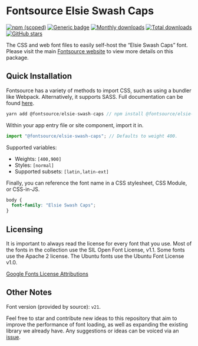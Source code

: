 # Fontsource Elsie Swash Caps

[![npm (scoped)](https://img.shields.io/npm/v/@fontsource/elsie-swash-caps?color=brightgreen)](https://www.npmjs.com/package/@fontsource/elsie-swash-caps) [![Generic badge](https://img.shields.io/badge/fontsource-passing-brightgreen)](https://github.com/fontsource/fontsource) [![Monthly downloads](https://badgen.net/npm/dm/@fontsource/elsie-swash-caps)](https://github.com/fontsource/fontsource) [![Total downloads](https://badgen.net/npm/dt/@fontsource/elsie-swash-caps)](https://github.com/fontsource/fontsource) [![GitHub stars](https://img.shields.io/github/stars/fontsource/fontsource.svg?style=social&label=Star)](https://github.com/fontsource/fontsource/stargazers)

The CSS and web font files to easily self-host the “Elsie Swash Caps” font. Please visit the main [Fontsource website](https://fontsource.org/fonts/elsie-swash-caps) to view more details on this package.

## Quick Installation

Fontsource has a variety of methods to import CSS, such as using a bundler like Webpack. Alternatively, it supports SASS. Full documentation can be found [here](https://fontsource.org/docs/introduction).

```javascript
yarn add @fontsource/elsie-swash-caps // npm install @fontsource/elsie-swash-caps
```

Within your app entry file or site component, import it in.

```javascript
import "@fontsource/elsie-swash-caps"; // Defaults to weight 400.
```

Supported variables:

- Weights: `[400,900]`
- Styles: `[normal]`
- Supported subsets: `[latin,latin-ext]`

Finally, you can reference the font name in a CSS stylesheet, CSS Module, or CSS-in-JS.

```css
body {
  font-family: "Elsie Swash Caps";
}
```



## Licensing

It is important to always read the license for every font that you use.
Most of the fonts in the collection use the SIL Open Font License, v1.1. Some fonts use the Apache 2 license. The Ubuntu fonts use the Ubuntu Font License v1.0.

[Google Fonts License Attributions](https://fonts.google.com/attribution)

## Other Notes

Font version (provided by source): `v21`.

Feel free to star and contribute new ideas to this repository that aim to improve the performance of font loading, as well as expanding the existing library we already have. Any suggestions or ideas can be voiced via an [issue](https://github.com/fontsource/fontsource/issues).
